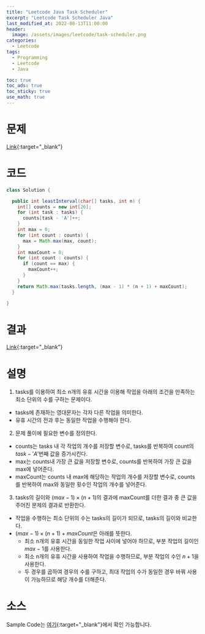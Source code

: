 ```yaml
---
title: "Leetcode Java Task Scheduler"
excerpt: "Leetcode Task Scheduler Java"
last_modified_at: 2022-08-13T11:00:00
header:
  image: /assets/images/leetcode/task-scheduler.png
categories:
  - Leetcode
tags:
  - Programming
  - Leetcode
  - Java

toc: true
toc_ads: true
toc_sticky: true
use_math: true
---
```

# 문제
[Link](https://leetcode.com/problems/task-scheduler/){:target="_blank"}

# 코드
```java
class Solution {

  public int leastInterval(char[] tasks, int n) {
    int[] counts = new int[26];
    for (int task : tasks) {
      counts[task - 'A']++;
    }
    int max = 0;
    for (int count : counts) {
      max = Math.max(max, count);
    }
    int maxCount = 0;
    for (int count : counts) {
      if (count == max) {
        maxCount++;
      }
    }
    return Math.max(tasks.length, (max - 1) * (n + 1) + maxCount);
  }

}
```

# 결과
[Link](https://leetcode.com/submissions/detail/772280399/){:target="_blank"}

# 설명
1. tasks를 이용하여 최소 n개의 유휴 시간을 이용해 작업을 아래의 조건을 만족하는 최소 단위의 수를 구하는 문제이다.
- tasks에 존재하는 영대문자는 각자 다른 작업을 의미한다.
- 유휴 시간의 전과 후는 동일한 작업을 수행해야 한다.

2. 문제 풀이에 필요한 변수를 정의한다.
- counts는 tasks 내 각 작업의 개수를 저장할 변수로, tasks를 반복하여 count의 $task - 'A'$번째 값을 증가시킨다.
- max는 counts내 가장 큰 값을 저장할 변수로, counts를 반복하여 가장 큰 값을 max에 넣어준다.
- maxCount는 counts 내 max에 해당하는 작업의 개수를 저장할 변수로, counts를 반복하여 max와 동일한 횟수인 작업의 개수를 넣어준다.

3. tasks의 길이와 $(max - 1) \times (n + 1)$의 결과에 maxCount를 더한 결과 중 큰 값을 주어진 문제의 결과로 반환한다.
- 작업을 수행하는 최소 단위의 수는 tasks의 길이가 되므로, tasks의 길이와 비교한다.
- $(max - 1) \times (n + 1) + maxCount$은 아래를 뜻한다.
  - 최소 n개의 유휴 시간을 동일한 작업 사이에 넣어야 하므로, 부분 작업의 길이인 $max - 1$를 사용한다.
  - 최소 n개의 유휴 시간을 사용하여 작업을 수행하므로, 부분 작업의 수인 $n + 1$을 사용한다.
  - 두 경우를 곱하여 경우의 수를 구하고, 최대 작업의 수가 동일한 경우 바꿔 사용이 가능하므로 해당 개수를 더해준다.

# 소스
Sample Code는 [여기](https://github.com/GracefulSoul/leetcode/blob/master/src/main/java/gracefulsoul/problems/TaskScheduler.java){:target="_blank"}에서 확인 가능합니다.